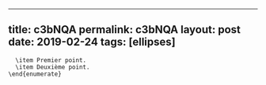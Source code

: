 ---
 title: c3bNQA
 permalink: c3bNQA
 layout: post
 date: 2019-02-24
 tags: [ellipses]
 ---

```latex\begin{enumerate}
  \item Premier point.
  \item Deuxième point.
\end{enumerate}
```